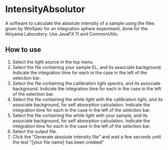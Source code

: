 # IntensityAbsolutor

A software to calculate the absolute intensity of a sample using the files given by WinSpec for an integration sphere experiment, done for the Akiyama Laboratory. Use JavaFX 11 and CommonUtils.


## How to use

1. Select the light source in the top menu
1. Select the file containing your sample EL, and its associate background. Indicate the integration time for each in the case in the left of the selection bar.
1. Select the file containing the callibration light spectra, and its associate background. Indicate the integration time for each in the case in the left of the selection bar.
1. Select the file containing the white light with the callibration light, and its associate background, for self absorption calculation. Indicate the integration time for each in the case in the left of the selection bar.
1. Select the file containing the white light with your sample, and its associate background, for self absorption calculation. Indicate the integration time for each in the case in the left of the selection bar.
1. Select the output file.
1. Click the "Generate absolute intensity file" and wait a few seconds until the test "\[your file name\] has been created"
